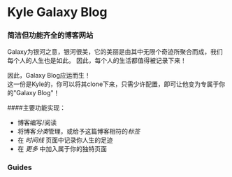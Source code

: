 # Kyle Galaxy Blog

### 简洁但功能齐全的博客网站

Galaxy为银河之意，银河很美，它的美丽是由其中无限个奇迹所聚合而成，我们每个人的人生也是如此。
因此，每个人的生活都值得被记录下来！  
  
因此，Galaxy Blog应运而生！  
这一份是Kyle的，你可以将其clone下来，只需少许配置，即可让他变为专属于你的"Galaxy Blog"！

####主要功能实现：

* 博客编写/阅读
* 将博客*分类*管理，或给予这篇博客相符的*标签*
* 在 *时间线* 页面中记录你人生的足迹
* 在 *更多* 中加入属于你的独特页面
### Guides
